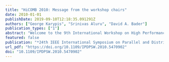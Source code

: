 ```yaml
---
title: "HiCOMB 2010: Message from the workshop chairs"
date: 2010-01-01
publishDate: 2019-09-10T12:18:35.091291Z
authors: ["George Karypis", "Srinivas Aluru", "David A. Bader"]
publication_types: ["1"]
abstract: "Welcome to the 9th International Workshop on High Performance Computational Biology (HiCOMB). Computational Biology and related disciplines are fast emerging as an important area for academic research and industrial application. The large size of biological data sets, the inherent complexity of biological problems, and the ability to deal with error-prone data require the development of novel parallel algorithms in order to address the underlying computational and memory requirements. The goal of this workshop is to provide a forum for discussion of latest research in developing high-performance computing solutions to problems arising from molecular biology and related life sciences areas."
featured: false
publication: "*24th IEEE International Symposium on Parallel and Distributed Processing, IPDPS 2010, Atlanta, Georgia, USA, 19-23 April 2010 - Workshop Proceedings*"
url_pdf: "https://doi.org/10.1109/IPDPSW.2010.5470902"
doi: "10.1109/IPDPSW.2010.5470902"
---
```


